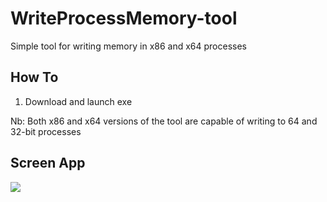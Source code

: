 # WriteProcessMemory-tool
Simple tool for writing memory in x86 and x64 processes

## How To
1) Download and launch exe

Nb: Both x86 and x64 versions of the tool are capable of writing to 64 and 32-bit processes


## Screen App

<a href="https://rs9000.github.io/assets/images/projects/writememory.jpg"><img src="https://rs9000.github.io/assets/images/projects/writememory.jpg" align="left" ></a>


